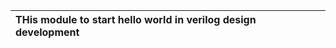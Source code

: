 | THis module to start hello world in verilog design development |
|:---------------------------------------------------------------|
